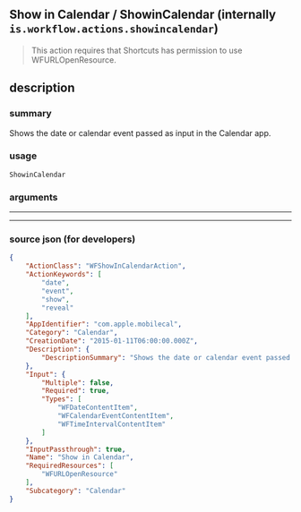 
## Show in Calendar / ShowinCalendar (internally `is.workflow.actions.showincalendar`)

> This action requires that Shortcuts has permission to use WFURLOpenResource.


## description

### summary

Shows the date or calendar event passed as input in the Calendar app.


### usage
```
ShowinCalendar 
```

### arguments

---



---

### source json (for developers)

```json
{
	"ActionClass": "WFShowInCalendarAction",
	"ActionKeywords": [
		"date",
		"event",
		"show",
		"reveal"
	],
	"AppIdentifier": "com.apple.mobilecal",
	"Category": "Calendar",
	"CreationDate": "2015-01-11T06:00:00.000Z",
	"Description": {
		"DescriptionSummary": "Shows the date or calendar event passed as input in the Calendar app."
	},
	"Input": {
		"Multiple": false,
		"Required": true,
		"Types": [
			"WFDateContentItem",
			"WFCalendarEventContentItem",
			"WFTimeIntervalContentItem"
		]
	},
	"InputPassthrough": true,
	"Name": "Show in Calendar",
	"RequiredResources": [
		"WFURLOpenResource"
	],
	"Subcategory": "Calendar"
}
```
